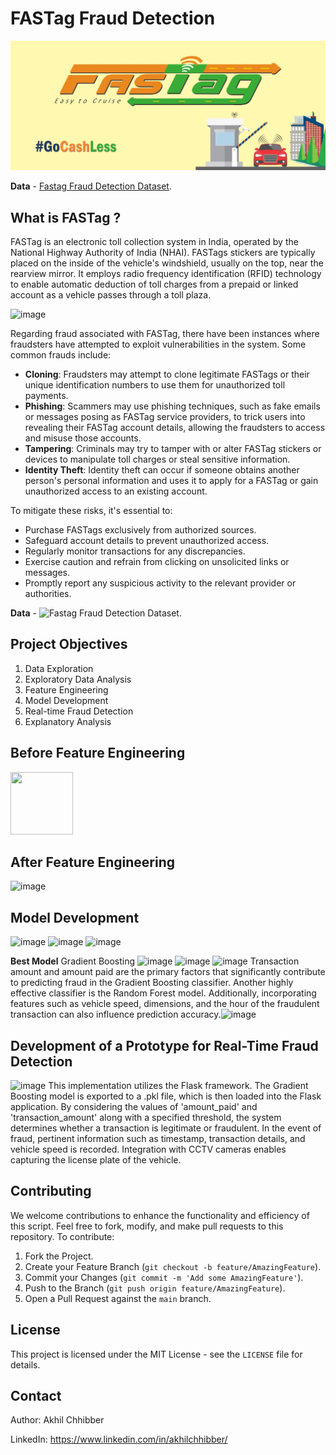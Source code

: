 # FASTag Fraud Detection
<p align="center">
  <img src="https://github.com/akhilchibber/Fastag-Fraud-Detection/blob/main/Fastag.jpeg?raw=true" alt="earthml Logo">
</p>

**Data** - [Fastag Fraud Detection Dataset](https://www.kaggle.com/datasets/thegoanpanda/fastag-fraud-detection-datesets-fictitious/data). 

## What is FASTag ?

FASTag is an electronic toll collection system in India, operated by the National Highway Authority of India (NHAI). FASTags stickers are typically placed on the inside of the vehicle's windshield, usually on the top, near the rearview mirror. It employs radio frequency identification (RFID) technology to enable automatic deduction of toll charges from a prepaid or linked account as a vehicle passes through a toll plaza.

![image](https://github.com/gentallman/gold_stock_trend/assets/78334851/a41469e8-2a50-4b49-b686-e02236598a6d)

Regarding fraud associated with FASTag, there have been instances where fraudsters have attempted to exploit vulnerabilities in the system. Some common frauds include:

- **Cloning**: Fraudsters may attempt to clone legitimate FASTags or their unique identification numbers to use them for unauthorized toll payments.
- **Phishing**: Scammers may use phishing techniques, such as fake emails or messages posing as FASTag service providers, to trick users into revealing their FASTag account details, allowing the fraudsters to access and misuse those accounts.
- **Tampering**: Criminals may try to tamper with or alter FASTag stickers or devices to manipulate toll charges or steal sensitive information.
- **Identity Theft**: Identity theft can occur if someone obtains another person's personal information and uses it to apply for a FASTag or gain unauthorized access to an existing account.

To mitigate these risks, it's essential to:

- Purchase FASTags exclusively from authorized sources.
- Safeguard account details to prevent unauthorized access.
- Regularly monitor transactions for any discrepancies.
- Exercise caution and refrain from clicking on unsolicited links or messages.
- Promptly report any suspicious activity to the relevant provider or authorities.
    
**Data** - ![Fastag Fraud Detection Dataset](https://www.kaggle.com/datasets/thegoanpanda/fastag-fraud-detection-datesets-fictitious/data). 

## Project Objectives
1. Data Exploration
2. Exploratory Data Analysis
3. Feature Engineering
4. Model Development
5. Real-time Fraud Detection
6. Explanatory Analysis

## Before Feature Engineering
<img src="https://github.com/gentallman/gold_stock_trend/assets/78334851/c18190ab-b9aa-4bf5-b7a8-3bd0d974c31d" width="100" height="100">


## After Feature Engineering
![image](https://github.com/gentallman/gold_stock_trend/assets/78334851/4ddfea97-406e-470e-a905-0720fd419c17)

## Model Development
![image](https://github.com/gentallman/gold_stock_trend/assets/78334851/21497614-8256-470b-8154-953cd5a2c474)
![image](https://github.com/gentallman/gold_stock_trend/assets/78334851/2364f3eb-b040-48d6-99e1-0d261ba3381d)
![image](https://github.com/gentallman/gold_stock_trend/assets/78334851/54ab4446-02e4-40b7-a43a-9aa10d78db2a)

**Best Model**
Gradient Boosting
![image](https://github.com/gentallman/gold_stock_trend/assets/78334851/6dccfb55-6b65-421a-9dba-78d34c881484)
![image](https://github.com/gentallman/gold_stock_trend/assets/78334851/fe2ca4d4-56e5-4f50-b260-bb77cdc85629)
![image](https://github.com/gentallman/gold_stock_trend/assets/78334851/303c818e-3ace-4c6b-a703-ff796135df85)
Transaction amount and amount paid are the primary factors that significantly contribute to predicting fraud in the Gradient Boosting classifier. Another highly effective classifier is the Random Forest model. Additionally, incorporating features such as vehicle speed, dimensions, and the hour of the fraudulent transaction can also influence prediction accuracy.![image](https://github.com/gentallman/gold_stock_trend/assets/78334851/e30b6da1-af4b-49fd-8334-3fac04bbfe17)

## Development of a Prototype for Real-Time Fraud Detection
![image](https://github.com/gentallman/gold_stock_trend/assets/78334851/cc66ecdf-e1c0-4ad1-bf8d-ae13db7217c6)
This implementation utilizes the Flask framework. The Gradient Boosting model is exported to a .pkl file, which is then loaded into the Flask application. By considering the values of 'amount_paid' and 'transaction_amount' along with a specified threshold, the system determines whether a transaction is legitimate or fraudulent. In the event of fraud, pertinent information such as timestamp, transaction details, and vehicle speed is recorded. Integration with CCTV cameras enables capturing the license plate of the vehicle.




## Contributing
We welcome contributions to enhance the functionality and efficiency of this script. Feel free to fork, modify, and make pull requests to this repository. To contribute:

1. Fork the Project.
2. Create your Feature Branch (`git checkout -b feature/AmazingFeature`).
3. Commit your Changes (`git commit -m 'Add some AmazingFeature'`).
4. Push to the Branch (`git push origin feature/AmazingFeature`).
5. Open a Pull Request against the `main` branch.

## License

This project is licensed under the MIT License - see the `LICENSE` file for details.

## Contact

Author: Akhil Chhibber

LinkedIn: https://www.linkedin.com/in/akhilchhibber/

